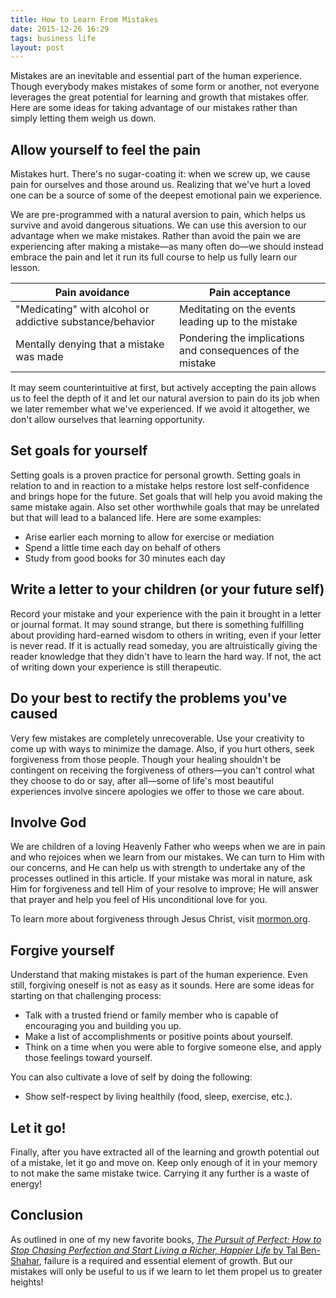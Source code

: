 ```yaml
---
title: How to Learn From Mistakes
date: 2015-12-26 16:29
tags: business life
layout: post
---
```


Mistakes are an inevitable and essential part of the human experience. Though everybody makes mistakes of some form or another, not everyone leverages the great potential for learning and growth that mistakes offer. Here are some ideas for taking advantage of our mistakes rather than simply letting them weigh us down.

## Allow yourself to feel the pain

Mistakes hurt. There's no sugar-coating it: when we screw up, we cause pain for ourselves and those around us. Realizing that we've hurt a loved one can be a source of some of the deepest emotional pain we experience.

We are pre-programmed with a natural aversion to pain, which helps us survive and avoid dangerous situations. We can use this aversion to our advantage when we make mistakes. Rather than avoid the pain we are experiencing after making a mistake—as many often do—we should instead embrace the pain and let it run its full course to help us fully learn our lesson.

<table>
  <thead>
    <tr>
      <th>Pain avoidance</th>
      <th>Pain acceptance</th>
    </tr>
  </thead>
  <tbody>
    <tr>
      <td>"Medicating" with alcohol or addictive substance/behavior</td>
      <td>Meditating on the events leading up to the mistake</td>
    </tr>
    <tr>
      <td>Mentally denying that a mistake was made</td>
      <td>Pondering the implications and consequences of the mistake</td>
    </tr>
  </tbody>
</table>

It may seem counterintuitive at first, but actively accepting the pain allows us to feel the depth of it and let our natural aversion to pain do its job when we later remember what we've experienced. If we avoid it altogether, we don't allow ourselves that learning opportunity.

## Set goals for yourself

Setting goals is a proven practice for personal growth. Setting goals in relation to and in reaction to a mistake helps restore lost self-confidence and brings hope for the future. Set goals that will help you avoid making the same mistake again. Also set other worthwhile goals that may be unrelated but that will lead to a balanced life. Here are some examples:

* Arise earlier each morning to allow for exercise or mediation
* Spend a little time each day on behalf of others
* Study from good books for 30 minutes each day

## Write a letter to your children (or your future self)

Record your mistake and your experience with the pain it brought in a letter or journal format. It may sound strange, but there is something fulfilling about providing hard-earned wisdom to others in writing, even if your letter is never read. If it is actually read someday, you are altruistically giving the reader knowledge that they didn't have to learn the hard way. If not, the act of writing down your experience is still therapeutic.

## Do your best to rectify the problems you've caused

Very few mistakes are completely unrecoverable. Use your creativity to come up with ways to minimize the damage. Also, if you hurt others, seek forgiveness from those people. Though your healing shouldn't be contingent on receiving the forgiveness of others—you can't control what they choose to do or say, after all—some of life's most beautiful experiences involve sincere apologies we offer to those we care about.

## Involve God

We are children of a loving Heavenly Father who weeps when we are in pain and who rejoices when we learn from our mistakes. We can turn to Him with our concerns, and He can help us with strength to undertake any of the processes outlined in this article. If your mistake was moral in nature, ask Him for forgiveness and tell Him of your resolve to improve; He will answer that prayer and help you feel of His unconditional love for you.

To learn more about forgiveness through Jesus Christ, visit [mormon.org](https://www.mormon.org/beliefs/jesus-christ#repentance).

## Forgive yourself

Understand that making mistakes is part of the human experience. Even still, forgiving oneself is not as easy as it sounds. Here are some ideas for starting on that challenging process:

* Talk with a trusted friend or family member who is capable of encouraging you and building you up.
* Make a list of accomplishments or positive points about yourself.
* Think on a time when you were able to forgive someone else, and apply those feelings toward yourself.

You can also cultivate a love of self by doing the following:

* Show self-respect by living healthily (food, sleep, exercise, etc.).

## Let it go!

Finally, after you have extracted all of the learning and growth potential out of a mistake, let it go and move on. Keep only enough of it in your memory to not make the same mistake twice. Carrying it any further is a waste of energy!

## Conclusion

As outlined in one of my new favorite books, [_The Pursuit of Perfect: How to Stop Chasing Perfection and Start Living a Richer, Happier Life_ by Tal Ben-Shahar](/picks/the-pursuit-of-perfect-by-tal-ben-shahar/), failure is a required and essential element of growth. But our mistakes will only be useful to us if we learn to let them propel us to greater heights!
